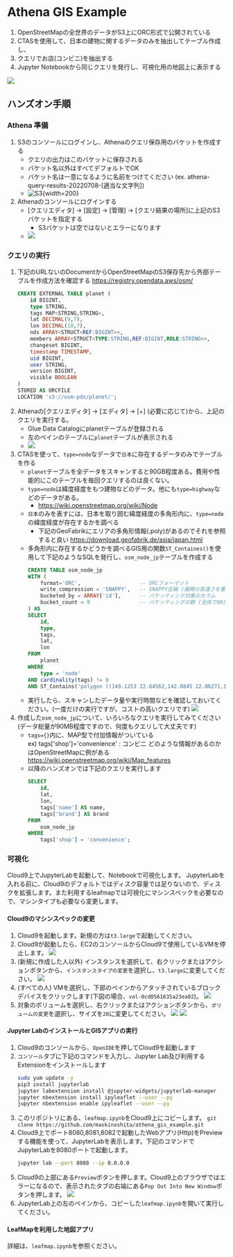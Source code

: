 # Athena GIS Example

1. OpenStreetMapの全世界のデータがS3上にORC形式で公開されている
2. CTASを使用して、日本の建物に関するデータのみを抽出してテーブル作成し、
3. クエリでお店(コンビニ)を抽出する
4. Jupyter Notebookから同じクエリを発行し、可視化用の地図上に表示する

![](images/diagram.png)

## ハンズオン手順

### Athena 準備

1. S3のコンソールにログインし、Athenaのクエリ保存用のバケットを作成する
   * クエリの出力はこのバケットに保存される
   * バケット名以外はすべてデフォルトでOK
   * バケット名は一意になるように名前をつけてください (ex. athena-query-results-20220708-[適当な文字列]) 
   * ![S3](./images/2022-07-08-11-40-49.png){width=200}
2. Athenaのコンソールにログインする
   * [クエリエディタ] -> [設定] -> [管理] -> [クエリ結果の場所]に上記のS3バケットを指定する
     * S3バケットは空ではないとエラーになります
   * ![](./images/2022-07-08-11-46-04.png)

### クエリの実行

1. 下記のURLないのDocumentからOpenStreetMapのS3保存先から外部テーブルを作成方法を確認する
    https://registry.opendata.aws/osm/ 
    ```sql
    CREATE EXTERNAL TABLE planet (
        id BIGINT,
        type STRING,
        tags MAP<STRING,STRING>,
        lat DECIMAL(9,7),
        lon DECIMAL(10,7),
        nds ARRAY<STRUCT<REF:BIGINT>>,
        members ARRAY<STRUCT<TYPE:STRING,REF:BIGINT,ROLE:STRING>>,
        changeset BIGINT,
        timestamp TIMESTAMP,
        uid BIGINT,
        user STRING,
        version BIGINT,
        visible BOOLEAN
    )
    STORED AS ORCFILE
    LOCATION 's3://osm-pds/planet/';
    ```
2. Athenaの[クエリエディタ] -> [エディタ] -> [+] (必要に応じて)から、上記のクエリを実行する。
    * Glue Data Catalogにplanetテーブルが登録される
    * 左のペインのテーブルに`planet`テーブルが表示される
    * ![](./images/2022-07-08-13-37-38.png)
3. CTASを使って、`type=node`なデータで`日本`に存在するデータのみでテーブルを作る
    * `planet`テーブルを全データをスキャンすると90GB程度ある。費用や性能的にこのテーブルを毎回クエリするのは良くない。
    * `type=node`は緯度経度をもつ建物などのデータ。他にも`type=highway`などのデータがある。
      * https://wiki.openstreetmap.org/wiki/Node
    * `日本`のみを表すには、日本を取り囲む緯度経度の多角形内に、`type=node`の緯度経度が存在するかを調べる
      * 下記のGeoFabrikにエリアの多角形情報(.poly)があるのでそれを参照すると良い
        https://download.geofabrik.de/asia/japan.html
    * 多角形内に存在するかどうかを調べるGIS用の関数`ST_Containes()`を使用して下記のようなSQLを発行し、`osm_node_jp`テーブルを作成する
        ```sql
        CREATE TABLE osm_node_jp
        WITH (
            format='ORC',                   -- ORCフォーマット
            write_compression = 'SNAPPY',   -- SNAPPY圧縮 (展開の高速さを重視した圧縮形式)
            bucketed_by = ARRAY['id'],      -- バケッティング対象のカラム
            bucket_count = 9                -- バケッティングの数 (全体で90)
        ) AS
        SELECT
            id,
            type,
            tags,
            lat,
            lon
        FROM
            planet
        WHERE
            type = 'node'
        AND cardinality(tags) != 0
        AND ST_Contains('polygon ((149.1253 22.84562,142.0845 22.06271,141.5486 21.23422,136.1323 20.08228,122.5954 23.51966,122.5607 25.84146,128.8145 34.74835,129.3966 35.09403,135.3079 37.5474,140.6634 45.8154,141.2595 45.76178,143.822 45.35215,145.7831 44.72332,145.7227 44.24914,145.3217 43.8048,145.4013 43.69171,145.5551 43.6321,145.7803 43.52864,145.862 43.38359,146.2115 43.09998,154.4709 23.98253,149.1253 22.84562))', ST_Point(lon, lat));
        ```
    * 実行したら、スキャンしたデータ量や実行時間などを確認しておいてください。(一度だけの実行ですが、コストの高いクエリです)
    ![](./images/2022-07-08-13-57-33.png)
4. 作成した`osm_node_jp`について、いろいろなクエリを実行してみてください (データ総量が90MB程度ですので、何度もクエリして大丈夫です)
   * `tags={}`内に、MAP型で付加情報がついている  
     ex) tags['shop']='convenience' : コンビニ
     どのような情報があるのかはOpenStreetMapに例がある  
     https://wiki.openstreetmap.org/wiki/Map_features
   * 以降のハンズオンでは下記のクエリを実行します
        ```sql
        SELECT
            id,
            lat,
            lon,
            tags['name'] AS name,
            tags['brand'] AS brand
        FROM
            osm_node_jp
        WHERE
            tags['shop'] = 'convenience';
        ```

### 可視化

Cloud9上でJupyterLabを起動して、Notebookで可視化します。
JupyterLabを入れる前に、Cloud9のデフォルトではディスク容量では足りないので、ディスクを拡張します。また利用するleafmapでは可視化にマシンスペックを必要なので、マシンタイプも必要なら変更します。

#### Cloud9のマシンスペックの変更

1. Cloud9を起動します。新規の方は`t3.large`で起動してください。
2. Cloud9が起動したら、EC2のコンソールからCloud9で使用しているVMを停止します。
   ![](./images/2022-07-08-14-51-42.png)
3. (新規に作成した人以外) インスタンスを選択して、右クリックまたはアクションボタンから、`インスタンスタイプの変更`を選択し、`t3.large`に変更してください。
    ![](./images/2022-07-08-14-59-46.png)
4. (すべての人) VMを選択し、下部のペインからアタッチされているブロックデバイスをクリックします(下図の場合、`vol-0cd0561635a23ea02`)。
   ![](./images/2022-07-08-14-57-38.png)
5. 対象のボリュームを選択し、右クリックまたはアクションボタンから、`ボリュームの変更`を選択し、サイズを`20`に変更してください。
   ![](./images/2022-07-08-15-01-27.png)
   ![](./images/2022-07-08-15-02-44.png)

#### Jupyter LabのインストールとGISアプリの実行

1. Cloud9のコンソールから、`OpenIDE`を押してCloud9を起動します
2. `コンソール`タブに下記のコマンドを入力し、Jupyter Lab及び利用するExtensionをインストールします
    ```bash
    sudo yum update -y
    pip3 install jupyterlab
    jupyter labextension install @jupyter-widgets/jupyterlab-manager
    jupyter nbextension install ipyleaflet --user --py
    jupyter nbextension enable ipyleaflet --user --py
    ```
3. このリポジトリにある、`leafmap.ipynb`をCloud9上にコピーします。
    `git clone https://github.com/maskinoshita/athena_gis_example.git`
4. Cloud9上でポート8080,8081,8082で起動したWebアプリ(Http)をPreviewする機能を使って、JupyterLabを表示します。下記のコマンドでJupyterLabを8080ポートで起動します。
    ```bash
    jupyter lab --port 8080 --ip 0.0.0.0
    ```
5. Cloud9の上部にある`Preview`ボタンを押します。Cloud9上のブラウザではエラーになるので、表示されたタブの右端にある`Pop Out Into New Window`ボタンを押します。
   ![](./images/2022-07-08-15-15-51.png)
6. JupyterLab上の左のペインから、コピーした`leafmap.ipynb`を開いて実行してください。

#### LeafMapを利用した地図アプリ

詳細は、`leafmap.ipynb`を参照ください。


